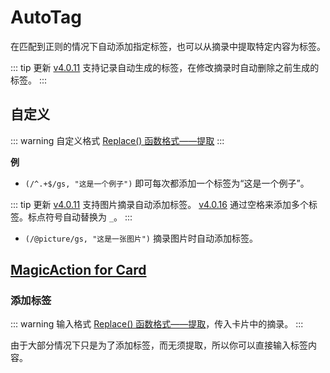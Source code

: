 # AutoTag

在匹配到正则的情况下自动添加指定标签，也可以从摘录中提取特定内容为标签。

::: tip 更新
[v4.0.11](/update) 支持记录自动生成的标签，在修改摘录时自动删除之前生成的标签。
:::

## 自定义

::: warning 自定义格式
[Replace() 函数格式——提取](../custom.md#replace-函数)
:::

**例**

- `(/^.+$/gs, "这是一个例子")` 即可每次都添加一个标签为“这是一个例子”。

::: tip 更新
[v4.0.11](/update) 支持图片摘录自动添加标签。
[v4.0.16](/update) 通过空格来添加多个标签。标点符号自动替换为 `_`。
:::

- `(/@picture/gs, "这是一张图片")` 摘录图片时自动添加标签。

## [MagicAction for Card](magicaction4card.md#添加标签)

### 添加标签

::: warning 输入格式
[Replace() 函数格式——提取](../custom.md#replace-函数)，传入卡片中的摘录。
:::

由于大部分情况下只是为了添加标签，而无须提取，所以你可以直接输入标签内容。